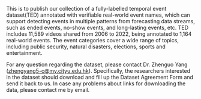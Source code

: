 This is to publish our collection of a fully-labelled temporal event dataset(TED) annotated with verifiable real-world event names, which can support detecting events in multiple patterns from forecasting data streams, such as ended events, no-show events, and long-lasting events, etc. TED includes 11,589 videos shared from 2006 to 2022, being annotated to 1,164 real-world events. The event categories cover a wide range of topics, including public security, natural disasters, elections, sports and entertainment.

For any question regarding the dataset, please contact Dr. Zhenguo Yang (zhengyang5-c@my.cityu.edu.hk). Specifically, the researchers interested in the dataset should download and fill up the Dataset Agreement Form and send it back to us. In case any problems about links for downloading the data, please contact me by email.
